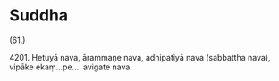 

# Suddha







(61.)

4201\. Hetuyā nava, ārammaṇe nava, adhipatiyā nava (sabbattha nava), vipāke ekaṃ…pe…  avigate nava.



